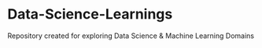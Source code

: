 # Data-Science-Learnings
Repository created for exploring Data Science &amp; Machine Learning Domains
